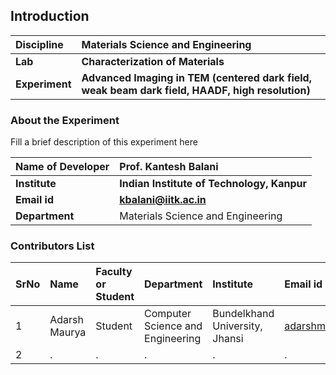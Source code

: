 ## Introduction


<b>Discipline | <b>Materials Science and Engineering
:--|:--|
<b> Lab | <b> Characterization of Materials
<b> Experiment|     <b> Advanced Imaging in TEM (centered dark field, weak beam dark field, HAADF, high resolution)

### About the Experiment 

Fill a brief description of this experiment here

<b>Name of Developer | <b> Prof. Kantesh Balani
:--|:--|
<b> Institute | <b>  Indian Institute of Technology, Kanpur
<b> Email id|     <b>  kbalani@iitk.ac.in
<b> Department |  Materials Science and Engineering

### Contributors List

SrNo | Name | Faculty or Student | Department| Institute | Email id
:--|:--|:--|:--|:--|:--|
1 | Adarsh Maurya | Student | Computer Science and Engineering | Bundelkhand University, Jhansi | adarshmsd1@gmail.com
2 | . | . | . | . | .
